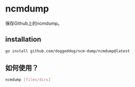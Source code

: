 # ncmdump
保存Github上的ncmdump。


## installation

```sh
go install github.com/doggeddog/ncm-dump/ncmdump@latest
```

## 如何使用？


```sh
ncmdump [files/dirs]
```
